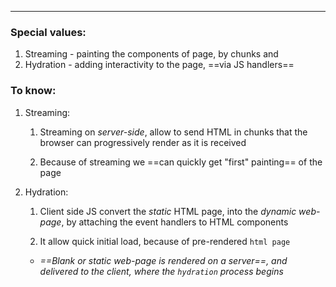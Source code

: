 ***
### Special values:
1. Streaming - painting the components of page, by chunks and   
2. Hydration - adding interactivity to the page, ==via JS handlers== 

### To know:
1. Streaming:
	1. Streaming on *server-side*, allow to send HTML in chunks that the browser can progressively render as it is received
	
	2. Because of streaming we ==can quickly get "first" painting== of the page

2. Hydration:
	1. Client side JS convert the *static* HTML page, into the *dynamic web-page*, by attaching the event handlers to HTML components 

	2. It allow quick initial load, because of pre-rendered `html page` 
	
	- *==Blank or static web-page is rendered on a server==, and delivered to the client, where the `hydration`  process begins* 

